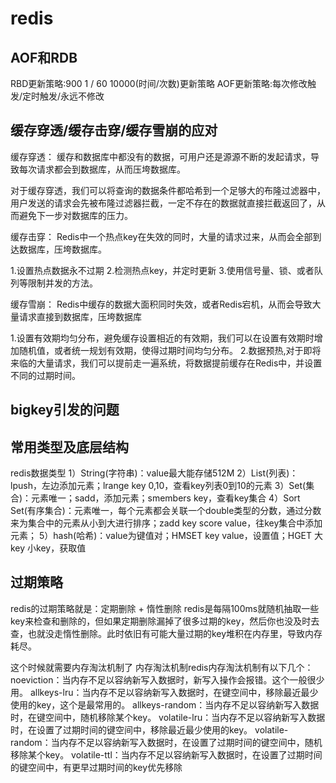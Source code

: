 # redis

## AOF和RDB

RBD更新策略:900 1 / 60 10000(时间/次数)更新策略
AOF更新策略:每次修改触发/定时触发/永远不修改 

## 缓存穿透/缓存击穿/缓存雪崩的应对

缓存穿透：
缓存和数据库中都没有的数据，可用户还是源源不断的发起请求，导致每次请求都会到数据库，从而压垮数据库。

对于缓存穿透，我们可以将查询的数据条件都哈希到一个足够大的布隆过滤器中，用户发送的请求会先被布隆过滤器拦截，一定不存在的数据就直接拦截返回了，从而避免下一步对数据库的压力。

缓存击穿：
Redis中一个热点key在失效的同时，大量的请求过来，从而会全部到达数据库，压垮数据库。

1.设置热点数据永不过期 2.检测热点key，并定时更新 3.使用信号量、锁、或者队列等限制并发的方法。

缓存雪崩：
Redis中缓存的数据大面积同时失效，或者Redis宕机，从而会导致大量请求直接到数据库，压垮数据库

1.设置有效期均匀分布，避免缓存设置相近的有效期，我们可以在设置有效期时增加随机值，或者统一规划有效期，使得过期时间均匀分布。
2.数据预热,对于即将来临的大量请求，我们可以提前走一遍系统，将数据提前缓存在Redis中，并设置不同的过期时间。

## bigkey引发的问题

## 常用类型及底层结构

redis数据类型
1）String(字符串)：value最大能存储512M
2）List(列表)：lpush，左边添加元素；lrange key 0,10，查看key列表0到10的元素
3）Set(集合)：元素唯一；sadd，添加元素；smembers key，查看key集合
4）Sort Set(有序集合)：元素唯一，每个元素都会关联一个double类型的分数，通过分数来为集合中的元素从小到大进行排序；zadd key score value，往key集合中添加元素；
5）hash(哈希)：value为键值对；HMSET key value，设置值；HGET 大key 小key，获取值​

## 过期策略

redis的过期策略就是：定期删除 + 惰性删除
redis是每隔100ms就随机抽取一些key来检查和删除的，但如果定期删除漏掉了很多过期的key，然后你也没及时去查，也就没走惰性删除。此时依旧有可能大量过期的key堆积在内存里，导致内存耗尽。

​这个时候就需要内存淘汰机制了
内存淘汰机制
​redis内存淘汰机制有以下几个：
noeviction：当内存不足以容纳新写入数据时，新写入操作会报错。这个一般很少用。
allkeys-lru：当内存不足以容纳新写入数据时，在键空间中，移除最近最少使用的key，这个是最常用的。
allkeys-random：当内存不足以容纳新写入数据时，在键空间中，随机移除某个key。
volatile-lru：当内存不足以容纳新写入数据时，在设置了过期时间的键空间中，移除最近最少使用的key。
volatile-random：当内存不足以容纳新写入数据时，在设置了过期时间的键空间中，随机移除某个key。
volatile-ttl：当内存不足以容纳新写入数据时，在设置了过期时间的键空间中，有更早过期时间的key优先移除